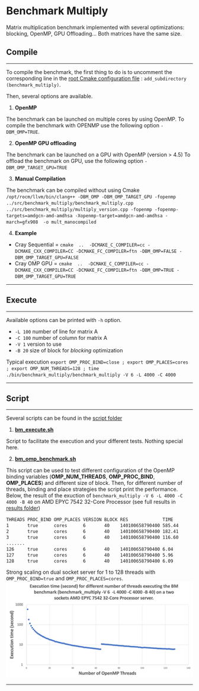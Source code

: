 
# Benchmark Multiply

Matrix multiplication benchmark implemented with several optimizations: blocking, OpenMP, GPU Offloading...
Both matrices have the same size.


## Compile

-----------

To compile the benchmark, the first thing to do is to uncomment the corresponding line in the [root Cmake configuration file](/src/CMakeLists.txt) : `add_subdirectory (benchmark_multiply)`.

Then, several options are available.

1. **OpenMP**

The benchmark can be launched on multiple cores by using OpenMP.
To compile the benchmark with OPENMP use the following option `-DBM_OMP=TRUE`. 

2. **OpenMP GPU offloading**

The benchmark can be launched on a GPU with OpenMP (version > 4.5)
To offload the benchmark on GPU, use the following option `-DBM_OMP_TARGET_GPU=TRUE`

3. **Manual Compilation**

The benchmark can be compiled without using Cmake
` /opt/rocm/llvm/bin/clang++ -DBM_OMP -DBM_OMP_TARGET_GPU -fopenmp ../src/benchmark_multiply/benchmark_multiply.cpp ../src/benchmark_multiply/multiply_version.cpp -fopenmp -fopenmp-targets=amdgcn-amd-amdhsa -Xopenmp-target=amdgcn-amd-amdhsa -march=gfx908  -o mult_manocompiled`


4. **Example**
- Cray Sequential = ``cmake  ..  -DCMAKE_C_COMPILER=cc -DCMAKE_CXX_COMPILER=CC -DCMAKE_FC_COMPILER=ftn -DBM_OMP=FALSE -DBM_OMP_TARGET_GPU=FALSE``
- Cray OMP GPU = ``cmake  ..  -DCMAKE_C_COMPILER=cc -DCMAKE_CXX_COMPILER=CC -DCMAKE_FC_COMPILER=ftn -DBM_OMP=TRUE -DBM_OMP_TARGET_GPU=TRUE``
---------------------------

## Execute

----------

Available options can be printed with `-h` option.
- ``-L 100`` number of line for matrix A
- ``-C 100`` number of column for matrix A
- ``-V 1``   version to use
- ``-B 20`` size of block for *blocking* optimization

Typical execution
`` export OMP_PROC_BIND=close ; export OMP_PLACES=cores ; export OMP_NUM_THREADS=128 ; time ./bin/benchmark_multiply/benchmark_multiply -V 6 -L 4000 -C 4000
``

---------------------------
## Script

---------------------------
Several scripts can be found in the [script folder](/src/benchmark_multiply/script)

1. **[bm_execute.sh](/src/benchmark_multiply/script/bm_execute.sh)**

Script to facilitate the execution and your different tests. Nothing special here. 


2. **[bm_omp_benchmark.sh](/src/benchmark_multiply/script/bm_omp_benchmark.sh)**

This script can be used to test different configuration of the OpenMP binding variables (**OMP_NUM_THREADS**, **OMP_PROC_BIND**, **OMP_PLACES**) and different size of block.
Then, for different number of threads, binding and place strategies the script print the performance.
Below, the result of the exuction of `benchmark_multiply -V 6 -L 4000 -C 4000 -B 40` on AMD EPYC 7542 32-Core Processor (see full results in [results folder](/results/benchmark_multiply/benchmark_multiply%20-V%206%20-L%204000%20-C%204000%20-B%2040.txt))

```
THREADS PROC_BIND OMP_PLACES VERSION BLOCK RES             TIME      
1       true      cores      6       40    140100658790400 585.44    
2       true      cores      6       40    140100658790400 182.41    
3       true      cores      6       40    140100658790400 116.60    
.......     
126     true      cores      6       40    140100658790400 6.04
127     true      cores      6       40    140100658790400 5.96
128     true      cores      6       40    140100658790400 6.09  
```


Strong scaling on dual socket server for 1 to 128 threads with `OMP_PROC_BIND=true` and `OMP_PROC_PLACES=cores`. 
![Alt text](/results/benchmark_multiply/V6_1-128_threads.png?raw=true "Strong scaling")






------------

